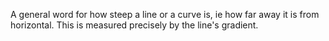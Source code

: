 A general word for how steep a line or a curve is, ie how far away it is
from horizontal. This is measured precisely by the line's gradient.
